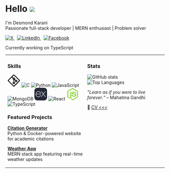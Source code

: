 <h1>Hello <img src="https://media.giphy.com/media/hvRJCLFzcasrR4ia7z/giphy.gif" width="30px" /></h1>

<p>I'm Desmond Karani<br>
Passionate full-stack developer | MERN enthusiast | Problem solver</p>

<p>
  <a href="https://x.com/karani_des">
    <img src="https://cdn.jsdelivr.net/gh/devicons/devicon/icons/twitter/twitter-original.svg" width="17px" alt="X" />
  </a>&nbsp;
  <a href="https://www.linkedin.com/in/desmond-karani-a78359b2/">
    <img src="https://cdn.jsdelivr.net/gh/devicons/devicon/icons/linkedin/linkedin-original.svg" width="20px" alt="LinkedIn" />
  </a>&nbsp;
  <a href="https://www.facebook.com/desmondkarani">
    <img src="https://cdn.jsdelivr.net/gh/devicons/devicon/icons/facebook/facebook-original.svg" width="20px" alt="Facebook" />
  </a>
</p>

<p>Currently working on TypeScript</p>

<table>
  <tr>
    <td valign="top" width="50%">
      <h3>Skills</h3>
      <p>
        <img src="https://raw.githubusercontent.com/DesmondKarani/svg/refs/heads/main/IconoirGit.svg" width="40px" alt="Git" />
        <img src="https://cdn.jsdelivr.net/gh/devicons/devicon/icons/c/c-original.svg" width="40px" alt="C" />
        <img src="https://cdn.jsdelivr.net/gh/devicons/devicon/icons/python/python-original.svg" width="40px" alt="Python" />
        <img src="https://cdn.jsdelivr.net/gh/devicons/devicon/icons/javascript/javascript-original.svg" width="40px" alt="JavaScript" />
        <img src="https://cdn.jsdelivr.net/gh/devicons/devicon/icons/mongodb/mongodb-original.svg" width="40px" alt="MongoDB" />
        <img src="https://raw.githubusercontent.com/DesmondKarani/svg/refs/heads/main/SkillIconsExpressjsDark.svg" width="40px" alt="Express" />
        <img src="https://cdn.jsdelivr.net/gh/devicons/devicon/icons/react/react-original.svg" width="40px" alt="React" />
        <img src="https://raw.githubusercontent.com/DesmondKarani/svg/refs/heads/main/node-js.svg" width="40" height="40" alt="NodeJS" />
        <img src="https://cdn.jsdelivr.net/gh/devicons/devicon/icons/typescript/typescript-original.svg" width="40px" alt="TypeScript" />
      </p>
      
  <h3>Featured Projects</h3>
      <p>
        <a href="https://github.com/DesmondKarani/citePY"><b>Citation Generator</b></a><br>
        Python & Docker-powered website for academic citations
      </p>
      <p>
        <a href="https://github.com/DesmondKarani/weather-app"><b>Weather App</b></a><br>
        MERN stack app featuring real-time weather updates
      </p>
    </td>

  <td valign="top" width="50%">
      <h3>Stats</h3>
      <img src="https://github-readme-stats.vercel.app/api?username=DesmondKarani&show_icons=true&count_private=true&theme=radical&hide_border=true&hide_title=true" alt="GitHub stats" />
      <br>
      <img src="https://github-readme-stats.vercel.app/api/top-langs/?username=DesmondKarani&layout=compact&count_private=true&theme=radical&hide_border=true" alt="Top Languages" />

  <p><i>"Learn as if you were to live forever."</i> – Mahatma Gandhi</p>
      <p>📃 <a href="https://drive.google.com/file/d/1xO7WSnQBELkhC11CipCuO1egDUclAwfm/view?usp=drive_link">CV <<<</a></p>
    </td>
  </tr>
</table>
